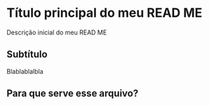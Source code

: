 # Título principal do meu READ ME

Descrição inicial do meu READ ME

## Subtítulo

Blablablalbla

## Para que serve esse arquivo?
